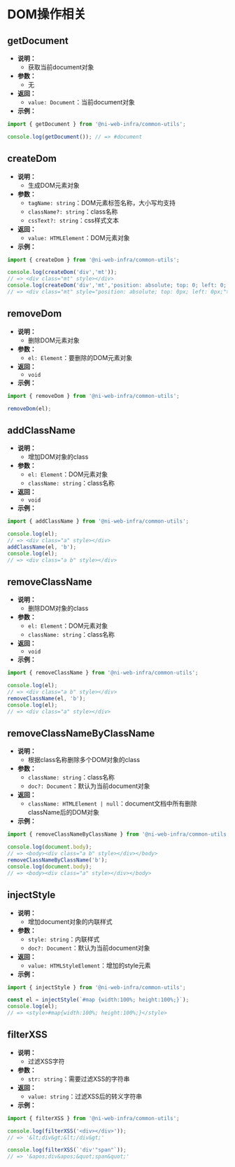 # DOM操作相关

## getDocument
- **说明：**
  - 获取当前document对象
- **参数：**
  - 无
- **返回：**
  - `value: Document`：当前document对象
- **示例：**
```js
import { getDocument } from '@ni-web-infra/common-utils';

console.log(getDocument()); // => #document
```

## createDom
- **说明：**
  - 生成DOM元素对象
- **参数：**
  - `tagName: string`：DOM元素标签名称，大小写均支持
  - `className?: string`：class名称
  - `cssText?: string`：css样式文本
- **返回：**
  - `value: HTMLElement`：DOM元素对象
- **示例：**
```js
import { createDom } from '@ni-web-infra/common-utils';

console.log(createDom('div','mt')); 
// => <div class="mt" style></div>
console.log(createDom('div','mt','position: absolute; top: 0; left: 0;')) 
// => <div class="mt" style="position: absolute; top: 0px; left: 0px;"></div>
```

## removeDom
- **说明：**
  - 删除DOM元素对象
- **参数：**
  - `el: Element`：要删除的DOM元素对象
- **返回：**
  - `void`
- **示例：**
```js
import { removeDom } from '@ni-web-infra/common-utils';

removeDom(el);
```

## addClassName
- **说明：**
  - 增加DOM对象的class
- **参数：**
  - `el: Element`：DOM元素对象
  - `className: string`：class名称
- **返回：**
  - `void`
- **示例：**
```js
import { addClassName } from '@ni-web-infra/common-utils';

console.log(el);
// => <div class="a" style></div>
addClassName(el, 'b');
console.log(el);
// => <div class="a b" style></div>
```

## removeClassName
- **说明：**
  - 删除DOM对象的class
- **参数：**
  - `el: Element`：DOM元素对象
  - `className: string`：class名称
- **返回：**
  - `void`
- **示例：**
```js
import { removeClassName } from '@ni-web-infra/common-utils';

console.log(el);
// => <div class="a b" style></div>
removeClassName(el, 'b');
console.log(el);
// => <div class="a" style></div>
```

## removeClassNameByClassName
- **说明：**
  - 根据class名称删除多个DOM对象的class
- **参数：**
  - `className: string`：class名称
  - `doc?: Document`：默认为当前document对象
- **返回：**
  - `className: HTMLElement | null`：document文档中所有删除className后的DOM对象
- **示例：**
```js
import { removeClassNameByClassName } from '@ni-web-infra/common-utils';

console.log(document.body);
// => <body><div class="a b" style></div></body>
removeClassNameByClassName('b');
console.log(document.body);
// => <body><div class="a" style></div></body>
```

## injectStyle
- **说明：**
  - 增加document对象的内联样式
- **参数：**
  - `style: string`：内联样式
  - `doc?: Document`：默认为当前document对象
- **返回：**
  - `value: HTMLStyleElement`：增加的style元素
- **示例：**
```js
import { injectStyle } from '@ni-web-infra/common-utils';

const el = injectStyle(`#map {width:100%; height:100%;}`);
console.log(el);
// => <style>#map{width:100%; height:100%;}</style>
```

## filterXSS
- **说明：**
  - 过滤XSS字符
- **参数：**
  - `str: string`：需要过滤XSS的字符串
- **返回：**
  - `value: string`：过滤XSS后的转义字符串
- **示例：**
```js
import { filterXSS } from '@ni-web-infra/common-utils';

console.log(filterXSS('<div></div>'));
// => '&lt;div&gt;&lt;/div&gt;'

console.log(filterXSS(`'div'"span"`));
// => '&apos;div&apos;&quot;span&quot;'
```
